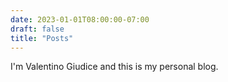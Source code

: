 ```yaml
---
date: 2023-01-01T08:00:00-07:00
draft: false
title: "Posts"
---
```


I'm Valentino Giudice and this is my personal blog.
